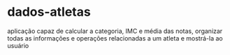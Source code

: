 # dados-atletas
aplicação capaz de calcular a categoria, IMC e média das notas, organizar todas as informações e operações relacionadas a um atleta e mostrá-la ao usuário
